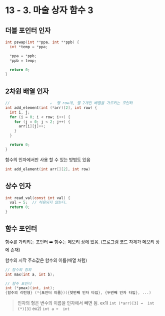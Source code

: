 # 13 - 3. 마술 상자 함수 3

## 더블 포인터 인자

```c
int pswap(int **ppa, int **ppb) {
  int *temp = *ppa;

  *ppa = *ppb;
  *ppb = temp;

  return 0;
}
```

## 2차원 배열 인자

```c
//                  ↙️  행 row개, 열 2개인 배열을 가르키는 포인터
int add_element(int (*arr)[2], int row) {
  int i, j;
  for (i = 0; i < row; i++) {
    for (j = 0; j < 2; j++) {
      arr[i][j]++;
    }
  }

  return 0;
}
```

함수의 인자에서만 사용 할 수 있는 방법도 있음

```c
int add_element(int arr[][2], int row)
```

## 상수 인자

```c
int read_val(const int val) {
  val = 5;  // 허용되지 않는다.
  return 0;
}
```

## 함수 포인터

함수를 가리키는 포인터 ➡️  함수는 메모리 상에 있음. (프로그램 코드 자체가 메모리 상에 존재)

함수의 시작 주소값은 함수의 이름(배열 처럼)

```c
// 함수의 정의
int max(int a, int b);

// 함수 포인터
int (*pmax)(int, int);
{함수의 리턴형} (*{포인터 이름})({첫번째 인자 타입}, {두번째 인자 타입}, ...)
```

> 인자의 형은 변수의 이름을 인자에서 빼면 됨.
> ex1) `int (*arr)[3] ➡️  int (*)[3]`
> ex2) `int a ➡️  int`
